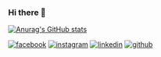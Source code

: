 ### Hi there 👋

[![Anurag's GitHub stats](https://github-readme-stats.vercel.app/api?username=feemix93)](https://github.com/anuraghazra/github-readme-stats)

<!-- display the social media buttons in your README -->

[![facebook](https://github.com/shikhar1020jais1/Git-Social/blob/master/Icons/Facebook1.png (Facebook))][1]
[![instagram](https://github.com/shikhar1020jais1/Git-Social/blob/master/Icons/Instagram1.png (Instagram))][2]
[![linkedin](https://github.com/shikhar1020jais1/Git-Social/blob/master/Icons/LinkedIn1.png (LinkedIn))][3]
[![github](https://github.com/shikhar1020jais1/Git-Social/blob/master/Icons/Github1.png (Github))][4]

<!-- To Link your profile to the media buttons -->

[1]:https://www.facebook.com/faheem.rehman85/
[2]: https://www.instagram.com/username
[3]: https://www.linkedin.com/in/faheem-ur-rehman-765ba592
[4]: https://github.com/feemix93
<!--
**feemix93/feemix93** is a ✨ _special_ ✨ repository because its `README.md` (this file) appears on your GitHub profile.

Here are some ideas to get you started:

- 🔭 I’m currently working on ...
- 🌱 I’m currently learning ...
- 👯 I’m looking to collaborate on ...
- 🤔 I’m looking for help with ...
- 💬 Ask me about ...
- 📫 How to reach me: ...
- 😄 Pronouns: ...
- ⚡ Fun fact: ...
-->
